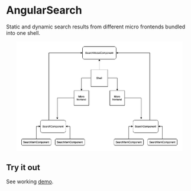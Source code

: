 # AngularSearch

Static and dynamic search results from different micro frontends bundled into one shell.

<p style="text-align: center;"><img src="https://github.com/jsaldanaperez/angular-search/blob/main/.diagrams/apps.drawio.png" width="450"></p>

## Try it out

See working <a href="https://polite-sea-0ef513703.azurestaticapps.net">demo</a>.
